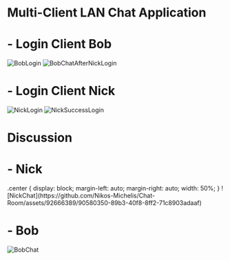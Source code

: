 <h1>                                                                              Multi-Client LAN Chat Application</h1>

<h1>- Login Client Bob</h1>

![BobLogin](https://github.com/Nikos-Michelis/Chat-Room/assets/92666389/68344e5f-a21d-4964-999d-0eb70f0f3670)
![BobChatAfterNickLogin](https://github.com/Nikos-Michelis/Chat-Room/assets/92666389/8f46ca3b-8d9e-467e-92f2-a881900d571f)
<h1>- Login Client Nick</h1>

![NickLogin](https://github.com/Nikos-Michelis/Chat-Room/assets/92666389/9d1c7beb-ec9d-4340-9f87-f36110ec3e64)
![NickSuccessLogin](https://github.com/Nikos-Michelis/Chat-Room/assets/92666389/cd4c4176-a1f3-4aaf-a68e-6be493862332)

<h1>Discussion</h1>
<h1>- Nick</h1>
.center {
  display: block;
  margin-left: auto;
  margin-right: auto;
  width: 50%;
}
<img margin-left=auto; margin-right=auto;>![NickChat](https://github.com/Nikos-Michelis/Chat-Room/assets/92666389/90580350-89b3-40f8-8ff2-71c8903adaaf)</img>
<h1>- Bob</h1>

![BobChat](https://github.com/Nikos-Michelis/Chat-Room/assets/92666389/7a1d0220-b531-4bf6-b214-45fc47d4f66f)
